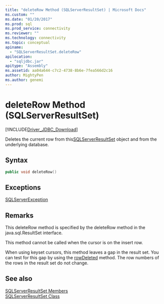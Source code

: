 ```yaml
---
title: "deleteRow Method (SQLServerResultSet) | Microsoft Docs"
ms.custom: ""
ms.date: "01/20/2017"
ms.prod: sql
ms.prod_service: connectivity
ms.reviewer: ""
ms.technology: connectivity
ms.topic: conceptual
apiname: 
  - "SQLServerResultSet.deleteRow"
apilocation: 
  - "sqljdbc.jar"
apitype: "Assembly"
ms.assetid: aa04a644-c7c2-4738-8b6e-7fea566d2c16
author: MightyPen
ms.author: genemi
---
```

# deleteRow Method (SQLServerResultSet)

[!INCLUDE[Driver_JDBC_Download](../../../includes/driver_jdbc_download.md)]

  Deletes the current row from this[SQLServerResultSet](../../../connect/jdbc/reference/sqlserverresultset-class.md) object and from the underlying database.  
  
## Syntax  
  
```cpp
public void deleteRow()  
```  
  
## Exceptions  
 [SQLServerException](../../../connect/jdbc/reference/sqlserverexception-class.md)  
  
## Remarks  
 This deleteRow method is specified by the deleteRow method in the java.sql.ResultSet interface.  
  
 This method cannot be called when the cursor is on the insert row.  
  
 When using keyset cursors, this method leaves a gap in the result set. You can test for this gap by using the [rowDeleted](../../../connect/jdbc/reference/rowdeleted-method-sqlserverresultset.md) method. The row numbers of the rows in the result set do not change.  
  
## See also  
 [SQLServerResultSet Members](../../../connect/jdbc/reference/sqlserverresultset-members.md)   
 [SQLServerResultSet Class](../../../connect/jdbc/reference/sqlserverresultset-class.md)  
  
  
